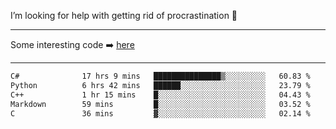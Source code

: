 I’m looking for help with getting rid of procrastination 🤔

-----

Some interesting code :arrow_right: [here](https://github.com/zhen8838/playground)

-----

<!--START_SECTION:waka-->

```txt
C#              17 hrs 9 mins   ███████████████▒░░░░░░░░░   60.83 %
Python          6 hrs 42 mins   ██████░░░░░░░░░░░░░░░░░░░   23.79 %
C++             1 hr 15 mins    █░░░░░░░░░░░░░░░░░░░░░░░░   04.43 %
Markdown        59 mins         █░░░░░░░░░░░░░░░░░░░░░░░░   03.52 %
C               36 mins         ▓░░░░░░░░░░░░░░░░░░░░░░░░   02.14 %
```

<!--END_SECTION:waka-->

<!--
**zhen8838/zhen8838** is a ✨ _special_ ✨ repository because its `README.md` (this file) appears on your GitHub profile.

Here are some ideas to get you started:

- 🔭 I’m currently working on ...
- 🌱 I’m currently learning ...
- 👯 I’m looking to collaborate on ...
 ...
- 💬 Ask me about ...
- 📫 How to reach me: ...
- 😄 Pronouns: ...
- ⚡ Fun fact: ...
-->

